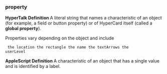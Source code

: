### property

<b>HyperTalk Definition </b> A literal string that names a characteristic of an object (for example, a field or button property) or of HyperCard itself (called a <b>global property</b>). 

Properties vary depending on the object and include

<code><pre>
the location
the rectangle
the name
the textArrows
the userLevel
</pre></code>

<code><b></code>AppleScript Definition </b> A characteristic of an object that has a single value and is identified by a label. 